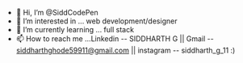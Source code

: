 - 👋 Hi, I’m @SiddCodePen
- 👀 I’m interested in ... web development/designer
- 🌱 I’m currently learning ... full stack
- 📫 How to reach me ...Linkedin -- SIDDHARTH G || Gmail -- siddharthghode59911@gmail.com || instagram -- siddharth_g_11  :)

